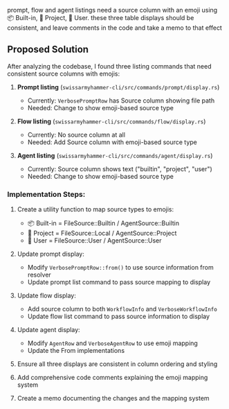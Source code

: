  prompt, flow and agent listings need a source column with an emoji using 📦 Built-in, 📁 Project, 👤 User. these three table displays should be consistent, and leave comments in the code and take a memo to that effect
## Proposed Solution

After analyzing the codebase, I found three listing commands that need consistent source columns with emojis:

1. **Prompt listing** (`swissarmyhammer-cli/src/commands/prompt/display.rs`)
   - Currently: `VerbosePromptRow` has Source column showing file path
   - Needed: Change to show emoji-based source type

2. **Flow listing** (`swissarmyhammer-cli/src/commands/flow/display.rs`)
   - Currently: No source column at all
   - Needed: Add Source column with emoji-based source type

3. **Agent listing** (`swissarmyhammer-cli/src/commands/agent/display.rs`)
   - Currently: Source column shows text ("builtin", "project", "user")
   - Needed: Change to show emoji-based source type

### Implementation Steps:

1. Create a utility function to map source types to emojis:
   - 📦 Built-in = FileSource::Builtin / AgentSource::Builtin  
   - 📁 Project = FileSource::Local / AgentSource::Project
   - 👤 User = FileSource::User / AgentSource::User

2. Update prompt display:
   - Modify `VerbosePromptRow::from()` to use source information from resolver
   - Update prompt list command to pass source mapping to display

3. Update flow display:
   - Add source column to both `WorkflowInfo` and `VerboseWorkflowInfo` 
   - Update flow list command to pass source information to display

4. Update agent display:
   - Modify `AgentRow` and `VerboseAgentRow` to use emoji mapping
   - Update the From implementations

5. Ensure all three displays are consistent in column ordering and styling

6. Add comprehensive code comments explaining the emoji mapping system

7. Create a memo documenting the changes and the mapping system